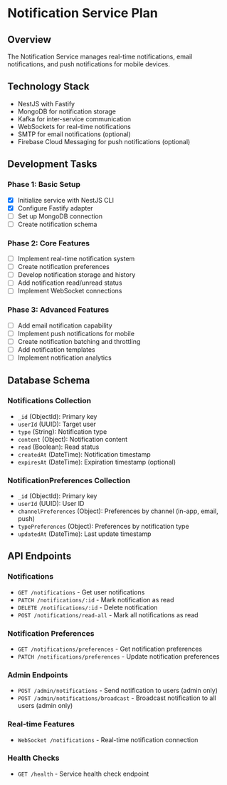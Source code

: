 # Notification Service Plan

## Overview
The Notification Service manages real-time notifications, email notifications, and push notifications for mobile devices.

## Technology Stack
- NestJS with Fastify
- MongoDB for notification storage
- Kafka for inter-service communication
- WebSockets for real-time notifications
- SMTP for email notifications (optional)
- Firebase Cloud Messaging for push notifications (optional)

## Development Tasks

### Phase 1: Basic Setup
- [x] Initialize service with NestJS CLI
- [x] Configure Fastify adapter
- [ ] Set up MongoDB connection
- [ ] Create notification schema

### Phase 2: Core Features
- [ ] Implement real-time notification system
- [ ] Create notification preferences
- [ ] Develop notification storage and history
- [ ] Add notification read/unread status
- [ ] Implement WebSocket connections

### Phase 3: Advanced Features
- [ ] Add email notification capability
- [ ] Implement push notifications for mobile
- [ ] Create notification batching and throttling
- [ ] Add notification templates
- [ ] Implement notification analytics

## Database Schema

### Notifications Collection
- `_id` (ObjectId): Primary key
- `userId` (UUID): Target user
- `type` (String): Notification type
- `content` (Object): Notification content
- `read` (Boolean): Read status
- `createdAt` (DateTime): Notification timestamp
- `expiresAt` (DateTime): Expiration timestamp (optional)

### NotificationPreferences Collection
- `_id` (ObjectId): Primary key
- `userId` (UUID): User ID
- `channelPreferences` (Object): Preferences by channel (in-app, email, push)
- `typePreferences` (Object): Preferences by notification type
- `updatedAt` (DateTime): Last update timestamp

## API Endpoints

### Notifications
- `GET /notifications` - Get user notifications
- `PATCH /notifications/:id` - Mark notification as read
- `DELETE /notifications/:id` - Delete notification
- `POST /notifications/read-all` - Mark all notifications as read

### Notification Preferences
- `GET /notifications/preferences` - Get notification preferences
- `PATCH /notifications/preferences` - Update notification preferences

### Admin Endpoints
- `POST /admin/notifications` - Send notification to users (admin only)
- `POST /admin/notifications/broadcast` - Broadcast notification to all users (admin only)

### Real-time Features
- `WebSocket /notifications` - Real-time notification connection

### Health Checks
- `GET /health` - Service health check endpoint
